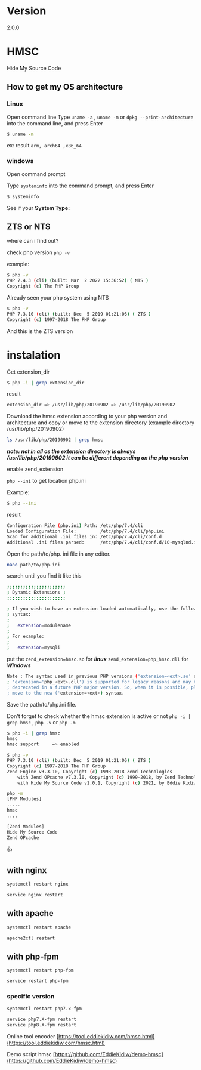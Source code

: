 # Version
 2.0.0
# HMSC
 Hide My Source Code
## How to get my OS architecture

### Linux
Open command line
Type `uname -a` , `uname -m` or 
 `dpkg --print-architecture` into the command line, and press Enter

```bash
$ uname -m
```
ex: result `arm, arch64 ,x86_64`


### windows
Open command prompt

Type `systeminfo` into the command prompt, and press Enter


```bash
$ systeminfo
```
See if your **System Type:**

## ZTS or NTS

where can i find out?

check php version `php -v`

example:
```bash
$ php -v
PHP 7.4.3 (cli) (built: Mar  2 2022 15:36:52) ( NTS )
Copyright (c) The PHP Group
```
Already seen your php system using NTS

```bash
$ php -v
PHP 7.3.10 (cli) (built: Dec  5 2019 01:21:06) ( ZTS )
Copyright (c) 1997-2018 The PHP Group
```
And this is the ZTS version

# instalation
Get extension_dir
```bash
$ php -i | grep extension_dir
```
result
```bash
extension_dir => /usr/lib/php/20190902 => /usr/lib/php/20190902
```
Download the hmsc extension according to your php version and architecture and copy or move to the extension directory (example directory /usr/lib/php/20190902)



```bash
ls /usr/lib/php/20190902 | grep hmsc
```
***note: not in all os the extension directory is always /usr/lib/php/20190902 it can be different depending on the php version***

enable zend_extension

`php --ini` to get location php.ini

Example:
```bash
$ php --ini
```
result
```bash
Configuration File (php.ini) Path: /etc/php/7.4/cli
Loaded Configuration File:         /etc/php/7.4/cli/php.ini
Scan for additional .ini files in: /etc/php/7.4/cli/conf.d
Additional .ini files parsed:      /etc/php/7.4/cli/conf.d/10-mysqlnd.ini,
```

Open the path/to/php. ini file in any editor.
```bash
nano path/to/php.ini
```
search until you find it like this

```bash
;;;;;;;;;;;;;;;;;;;;;;
; Dynamic Extensions ;
;;;;;;;;;;;;;;;;;;;;;;

; If you wish to have an extension loaded automatically, use the following
; syntax:
;
;   extension=modulename
;
; For example:
;
;   extension=mysqli
```
put the `zend_extension=hmsc.so` for ***linux***  `zend_extension=php_hmsc.dll` for ***Windows***

```bash
Note : The syntax used in previous PHP versions ('extension=<ext>.so' and
; 'extension='php_<ext>.dll') is supported for legacy reasons and may be
; deprecated in a future PHP major version. So, when it is possible, please
; move to the new ('extension=<ext>) syntax.
```
Save the path/to/php.ini file.

Don't forget to check whether the hmsc extension is active or not `php -i | grep hmsc` , `php -v` or `php -m`

```bash
$ php -i | grep hmsc
hmsc
hmsc support     => enabled
```
```bash
$ php -v
PHP 7.3.10 (cli) (built: Dec  5 2019 01:21:06) ( ZTS )
Copyright (c) 1997-2018 The PHP Group
Zend Engine v3.3.10, Copyright (c) 1998-2018 Zend Technologies
    with Zend OPcache v7.3.10, Copyright (c) 1999-2018, by Zend Technologies
    with Hide My Source Code v1.0.1, Copyright (c) 2021, by Eddie Kidiw
```

```bash
php -m
[PHP Modules]
.....
hmsc
....

[Zend Modules]
Hide My Source Code
Zend OPcache
```

:+1: 
## with nginx
```bash
syatemctl restart nginx
```
```bash
service nginx restart
```
## with apache
```bash
systemctl restart apache
```
```bash
apache2ctl restart
```
## with php-fpm
```bash
systemctl restart php-fpm
```
```bash
service restart php-fpm
```
### specific version
```bash
syatemctl restart php7.x-fpm
```
```bash
service php7.X-fpm restart
service php8.X-fpm restart
```


Online tool encoder
[https://tool.eddiekidiw.com/hmsc.html](https://tool.eddiekidiw.com/hmsc.html)

Demo script hmsc 
[https://github.com/EddieKidiw/demo-hmsc](https://github.com/EddieKidiw/demo-hmsc)

